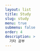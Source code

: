 ```yaml
---
layout: list
title: Study
slug: study
menu: true
submenu: false
order: 4
description: >
  기타 공부
---
```

